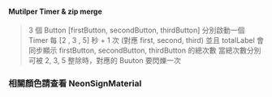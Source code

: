 #### Mutilper Timer & zip merge  


> 3 個 Button [firstButton, secondButton, thirdButton]
> 分別啟動一個 Timer 每 [2 , 3 , 5] 秒 + 1 次 (對應 first, second, third)
> 並且 totalLabel 會同步顯示 firstButton, secondButton, thirdButton 的總次數
> 當總次數分別可被 2, 3, 5 整除時，對應的 Buuton 要閃爍一次

### 相關顏色請查看  NeonSignMaterial
